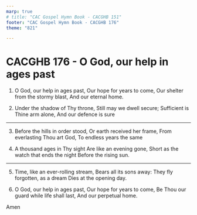 ```yaml
---
marp: true
# title: "CAC Gospel Hymn Book - CACGHB 151"
footer: "CAC Gospel Hymn Book - CACGHB 176"
theme: "821"

---
```


<style>
    :root {
        font-size: 2.1em;
    }

    section {
        display: flex;
        flex-direction: column;
        justify-content: space-evenly;
    }
    section ol {
        display: grid;
        grid-template-columns: 1fr 1fr;
        gap: 0.2em 1.2em;
    }
    section h1 {
        grid-column: span 2
    }

</style>

# CACGHB 176 - O God, our help in ages past

1. O God, our help in ages past,
    Our hope for years to come,
    Our shelter from the stormy blast,
    And our eternal home.

2. Under the shadow of Thy throne,
    Still may we dwell secure;
    Sufficient is Thine arm alone,
    And our defence is sure

---

3. Before the hills in order stood,
    Or earth received her frame,
    From everlasting Thou art God,
    To endless years the same

4. A thousand ages in Thy sight
    Are like an evening gone,
    Short as the watch that ends the night
    Before the rising sun.

---

5. Time, like an ever-rolling stream,
    Bears all its sons away:
    They fly forgotten, as a dream
    Dies at the opening day.

6. O God, our help in ages past,
    Our hope for years to come,
    Be Thou our guard while life shall last,
    And our perpetual home.

Amen


